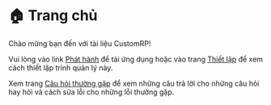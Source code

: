# 🏠 Trang chủ

Chào mừng bạn đến với tài liệu CustomRP!

Vui lòng vào link [Phát hành](https://github.com/maximmax42/Discord-CustomRP/releases) để tải ứng dụng hoặc vào trang [Thiết lập](setting-up.md) để xem cách thiết lập trình quản lý này.

Xem trang [Câu hỏi thường gặp](faq.md) để xem những câu trả lời cho những câu hỏi hay hỏi và cách sửa lỗi cho những lỗi thường gặp.
